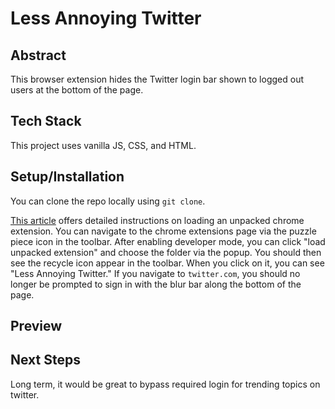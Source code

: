 # Less Annoying Twitter

## Abstract
This browser extension hides the Twitter login bar shown to logged out users at the bottom of the page.

## Tech Stack
This project uses vanilla JS, CSS, and HTML.

## Setup/Installation
You can clone the repo locally using `git clone`.

[This article](https://developer.chrome.com/docs/extensions/mv3/getstarted/development-basics/#load-unpacked) offers detailed instructions on loading an unpacked chrome extension. You can navigate to the chrome extensions page via the puzzle piece icon in the toolbar. After enabling developer mode, you can click "load unpacked extension" and choose the folder via the popup. You should then see the recycle icon appear in the toolbar. When you click on it, you can see "Less Annoying Twitter." If you navigate to `twitter.com`, you should no longer be prompted to sign in with the blur bar along the bottom of the page.

## Preview




## Next Steps
Long term, it would be great to bypass required login for trending topics on twitter.

